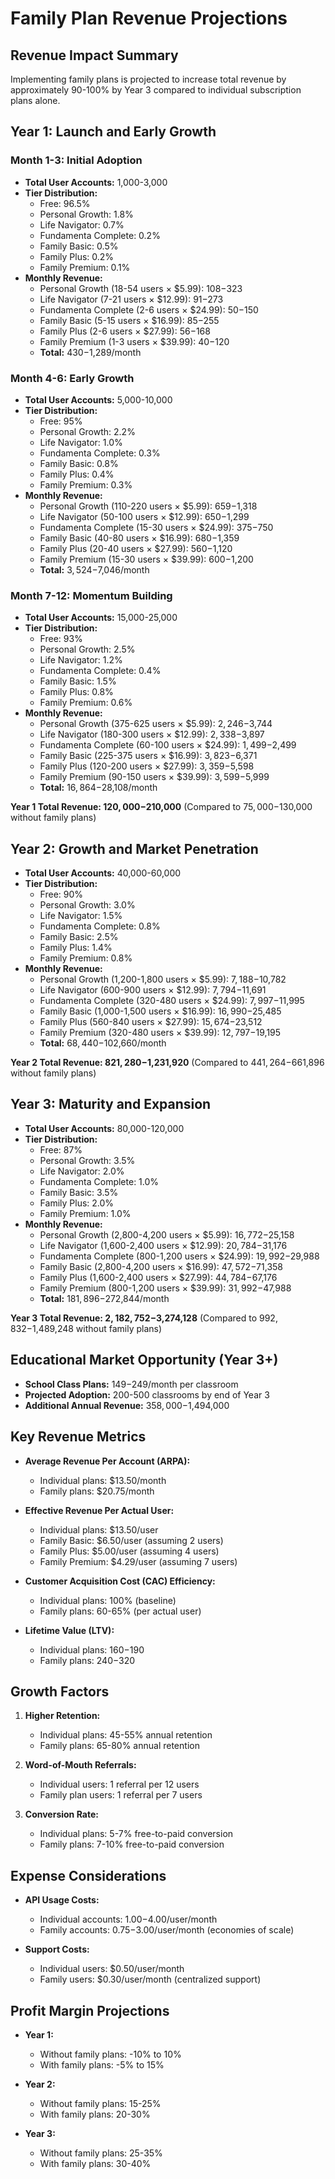# Family Plan Revenue Projections

## Revenue Impact Summary
Implementing family plans is projected to increase total revenue by approximately 90-100% by Year 3 compared to individual subscription plans alone.

## Year 1: Launch and Early Growth

### Month 1-3: Initial Adoption
- **Total User Accounts:** 1,000-3,000
- **Tier Distribution:**
  - Free: 96.5%
  - Personal Growth: 1.8%
  - Life Navigator: 0.7%
  - Fundamenta Complete: 0.2%
  - Family Basic: 0.5%
  - Family Plus: 0.2%
  - Family Premium: 0.1%
- **Monthly Revenue:**
  - Personal Growth (18-54 users × $5.99): $108-$323
  - Life Navigator (7-21 users × $12.99): $91-$273
  - Fundamenta Complete (2-6 users × $24.99): $50-$150
  - Family Basic (5-15 users × $16.99): $85-$255
  - Family Plus (2-6 users × $27.99): $56-$168
  - Family Premium (1-3 users × $39.99): $40-$120
  - **Total:** $430-$1,289/month

### Month 4-6: Early Growth
- **Total User Accounts:** 5,000-10,000
- **Tier Distribution:**
  - Free: 95%
  - Personal Growth: 2.2%
  - Life Navigator: 1.0%
  - Fundamenta Complete: 0.3%
  - Family Basic: 0.8%
  - Family Plus: 0.4%
  - Family Premium: 0.3%
- **Monthly Revenue:**
  - Personal Growth (110-220 users × $5.99): $659-$1,318
  - Life Navigator (50-100 users × $12.99): $650-$1,299
  - Fundamenta Complete (15-30 users × $24.99): $375-$750
  - Family Basic (40-80 users × $16.99): $680-$1,359
  - Family Plus (20-40 users × $27.99): $560-$1,120
  - Family Premium (15-30 users × $39.99): $600-$1,200
  - **Total:** $3,524-$7,046/month

### Month 7-12: Momentum Building
- **Total User Accounts:** 15,000-25,000
- **Tier Distribution:**
  - Free: 93%
  - Personal Growth: 2.5%
  - Life Navigator: 1.2%
  - Fundamenta Complete: 0.4%
  - Family Basic: 1.5%
  - Family Plus: 0.8%
  - Family Premium: 0.6%
- **Monthly Revenue:**
  - Personal Growth (375-625 users × $5.99): $2,246-$3,744
  - Life Navigator (180-300 users × $12.99): $2,338-$3,897
  - Fundamenta Complete (60-100 users × $24.99): $1,499-$2,499
  - Family Basic (225-375 users × $16.99): $3,823-$6,371
  - Family Plus (120-200 users × $27.99): $3,359-$5,598
  - Family Premium (90-150 users × $39.99): $3,599-$5,999
  - **Total:** $16,864-$28,108/month

**Year 1 Total Revenue: $120,000-$210,000**
(Compared to $75,000-$130,000 without family plans)

## Year 2: Growth and Market Penetration

- **Total User Accounts:** 40,000-60,000
- **Tier Distribution:**
  - Free: 90%
  - Personal Growth: 3.0%
  - Life Navigator: 1.5%
  - Fundamenta Complete: 0.8%
  - Family Basic: 2.5%
  - Family Plus: 1.4%
  - Family Premium: 0.8%
- **Monthly Revenue:**
  - Personal Growth (1,200-1,800 users × $5.99): $7,188-$10,782
  - Life Navigator (600-900 users × $12.99): $7,794-$11,691
  - Fundamenta Complete (320-480 users × $24.99): $7,997-$11,995
  - Family Basic (1,000-1,500 users × $16.99): $16,990-$25,485
  - Family Plus (560-840 users × $27.99): $15,674-$23,512
  - Family Premium (320-480 users × $39.99): $12,797-$19,195
  - **Total:** $68,440-$102,660/month

**Year 2 Total Revenue: $821,280-$1,231,920**
(Compared to $441,264-$661,896 without family plans)

## Year 3: Maturity and Expansion

- **Total User Accounts:** 80,000-120,000
- **Tier Distribution:**
  - Free: 87%
  - Personal Growth: 3.5%
  - Life Navigator: 2.0%
  - Fundamenta Complete: 1.0%
  - Family Basic: 3.5%
  - Family Plus: 2.0%
  - Family Premium: 1.0%
- **Monthly Revenue:**
  - Personal Growth (2,800-4,200 users × $5.99): $16,772-$25,158
  - Life Navigator (1,600-2,400 users × $12.99): $20,784-$31,176
  - Fundamenta Complete (800-1,200 users × $24.99): $19,992-$29,988
  - Family Basic (2,800-4,200 users × $16.99): $47,572-$71,358
  - Family Plus (1,600-2,400 users × $27.99): $44,784-$67,176
  - Family Premium (800-1,200 users × $39.99): $31,992-$47,988
  - **Total:** $181,896-$272,844/month

**Year 3 Total Revenue: $2,182,752-$3,274,128**
(Compared to $992,832-$1,489,248 without family plans)

## Educational Market Opportunity (Year 3+)

- **School Class Plans:** $149-$249/month per classroom
- **Projected Adoption:** 200-500 classrooms by end of Year 3
- **Additional Annual Revenue:** $358,000-$1,494,000

## Key Revenue Metrics

- **Average Revenue Per Account (ARPA):**
  - Individual plans: $13.50/month
  - Family plans: $20.75/month

- **Effective Revenue Per Actual User:**
  - Individual plans: $13.50/user
  - Family Basic: $6.50/user (assuming 2 users)
  - Family Plus: $5.00/user (assuming 4 users)
  - Family Premium: $4.29/user (assuming 7 users)

- **Customer Acquisition Cost (CAC) Efficiency:**
  - Individual plans: 100% (baseline)
  - Family plans: 60-65% (per actual user)

- **Lifetime Value (LTV):**
  - Individual plans: $160-$190
  - Family plans: $240-$320

## Growth Factors

1. **Higher Retention:**
   - Individual plans: 45-55% annual retention
   - Family plans: 65-80% annual retention

2. **Word-of-Mouth Referrals:**
   - Individual users: 1 referral per 12 users
   - Family plan users: 1 referral per 7 users

3. **Conversion Rate:**
   - Individual plans: 5-7% free-to-paid conversion
   - Family plans: 7-10% free-to-paid conversion

## Expense Considerations

- **API Usage Costs:**
  - Individual accounts: $1.00-$4.00/user/month
  - Family accounts: $0.75-$3.00/user/month (economies of scale)

- **Support Costs:**
  - Individual users: $0.50/user/month
  - Family users: $0.30/user/month (centralized support)

## Profit Margin Projections

- **Year 1:** 
  - Without family plans: -10% to 10%
  - With family plans: -5% to 15%

- **Year 2:**
  - Without family plans: 15-25%
  - With family plans: 20-30%

- **Year 3:**
  - Without family plans: 25-35%
  - With family plans: 30-40%
